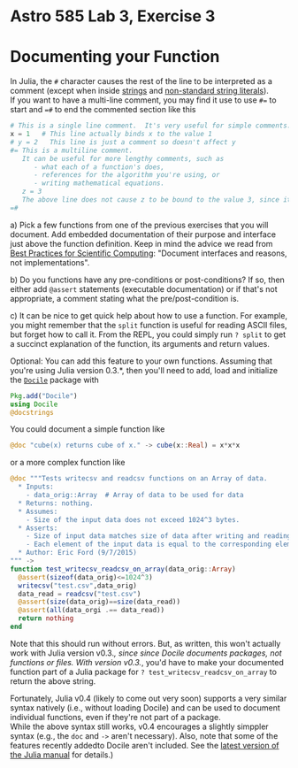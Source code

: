 # Astro 585 Lab 3, Exercise 3

# Documenting your Function

In Julia, the `#` character causes the rest of the line to be interpreted as a comment (except when inside [strings](http://docs.julialang.org/en/release-0.3/manual/strings/) and [non-standard string literals](http://docs.julialang.org/en/release-0.3/manual/strings/#non-standard-string-literals)).  
If you want to have a multi-line comment, you may find it use to use `#=` to start and `=#` to end the commented section like this
```julia
# This is a single line comment.  It's very useful for simple comments.
x = 1   # This line actually binds x to the value 1
# y = 2   This line is just a comment so doesn't affect y
#= This is a multiline comment.
   It can be useful for more lengthy comments, such as 
      - what each of a function's does,
      - references for the algorithm you're using, or
      - writing mathematical equations.
   z = 3
   The above line does not cause z to be bound to the value 3, since it's inside a comment block.
=#
```

a)  Pick a few functions from one of the previous exercises that you will document.  Add embedded documentation of their purpose and interface just above the function definition.
Keep in mind the advice we read from [Best Practices for Scientific Computing](http://arxiv.org/pdf/1210.0530v4.pdf): "Document interfaces and reasons, not implementations".  

b)  Do you functions have any pre-conditions or post-conditions?  If so, then either add `@assert` statements (executable documentation) or if that's not appropriate, a comment stating what the pre/post-condition is.

c) It can be nice to get quick help about how to use a function.  For example, you might remember that the `split` function is useful for reading ASCII files, but forget how to call it.  From the REPL, you could simply run `? split` to get a succinct explanation of the function, its arguments and return values.  

Optional: You can add this feature to your own functions. 
Assuming that you're using Julia version 0.3.*, then you'll need to add, load and initialize the [`Docile`](https://github.com/MichaelHatherly/Docile.jl) package with
```julia
Pkg.add("Docile")
using Docile
@docstrings
```

You could document a simple function like
```julia
@doc "cube(x) returns cube of x." -> cube(x::Real) = x*x*x
```
or a more complex function like
```julia
@doc """Tests writecsv and readcsv functions on an Array of data.
  * Inputs:   
    - data_orig::Array  # Array of data to be used for data
  * Returns: nothing. 
  * Assumes:
    - Size of the input data does not exceed 1024^3 bytes.
  * Asserts:
    - Size of input data matches size of data after writing and reading to/from disk.
    - Each element of the input data is equal to the corresponding element of the data after writing and reading to/from disk.
  * Author: Eric Ford (9/7/2015)
""" -> 
function test_writecsv_readcsv_on_array(data_orig::Array)
  @assert(sizeof(data_orig)<=1024^3)
  writecsv("test.csv",data_orig)
  data_read = readcsv("test.csv")
  @assert(size(data_orig)==size(data_read))
  @assert(all(data_orgi .== data_read))
  return nothing
end
```

Note that this should run without errors.  But, as written, this won't actually work with Julia version v0.3.*, since since Docile documents packages, not functions or files.  With version v0.3.*, you'd have to make your documented function part of a Julia package for `? test_writecsv_readcsv_on_array` to return the above string.  

Fortunately, Julia v0.4 (likely to come out very soon) supports a very similar syntax natively (i.e., without loading Docile) and can be used to document individual functions, even if they're not part of a package.  
While the above syntax still works, v0.4 encourages a slightly simppler syntax (e.g., the `doc` and `->` aren't necessary).  Also, note that some of the features recently addedto Docile aren't included. See the [latest version of the Julia manual](http://julia.readthedocs.org/en/latest/manual/documentation/) for details.)




